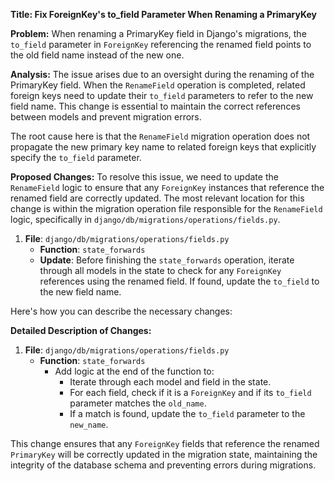 **Title: Fix ForeignKey's to_field Parameter When Renaming a PrimaryKey**

**Problem:**
When renaming a PrimaryKey field in Django's migrations, the `to_field` parameter in `ForeignKey` referencing the renamed field points to the old field name instead of the new one.

**Analysis:**
The issue arises due to an oversight during the renaming of the PrimaryKey field. When the `RenameField` operation is completed, related foreign keys need to update their `to_field` parameters to refer to the new field name. This change is essential to maintain the correct references between models and prevent migration errors.

The root cause here is that the `RenameField` migration operation does not propagate the new primary key name to related foreign keys that explicitly specify the `to_field` parameter.

**Proposed Changes:**
To resolve this issue, we need to update the `RenameField` logic to ensure that any `ForeignKey` instances that reference the renamed field are correctly updated. The most relevant location for this change is within the migration operation file responsible for the `RenameField` logic, specifically in `django/db/migrations/operations/fields.py`.

1. **File**: `django/db/migrations/operations/fields.py`
    - **Function**: `state_forwards`
    - **Update**: Before finishing the `state_forwards` operation, iterate through all models in the state to check for any `ForeignKey` references using the renamed field. If found, update the `to_field` to the new field name.

Here's how you can describe the necessary changes:

**Detailed Description of Changes:**

1. **File**: `django/db/migrations/operations/fields.py`
    - **Function**: `state_forwards`
      - Add logic at the end of the function to:
          - Iterate through each model and field in the state.
          - For each field, check if it is a `ForeignKey` and if its `to_field` parameter matches the `old_name`.
          - If a match is found, update the `to_field` parameter to the `new_name`.

This change ensures that any `ForeignKey` fields that reference the renamed `PrimaryKey` will be correctly updated in the migration state, maintaining the integrity of the database schema and preventing errors during migrations.